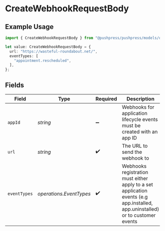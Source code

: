 # CreateWebhookRequestBody

## Example Usage

```typescript
import { CreateWebhookRequestBody } from "@pushpress/pushpress/models/operations";

let value: CreateWebhookRequestBody = {
  url: "https://wasteful-roundabout.net/",
  eventTypes: [
    "appointment.rescheduled",
  ],
};
```

## Fields

| Field                                                                                                                          | Type                                                                                                                           | Required                                                                                                                       | Description                                                                                                                    |
| ------------------------------------------------------------------------------------------------------------------------------ | ------------------------------------------------------------------------------------------------------------------------------ | ------------------------------------------------------------------------------------------------------------------------------ | ------------------------------------------------------------------------------------------------------------------------------ |
| `appId`                                                                                                                        | *string*                                                                                                                       | :heavy_minus_sign:                                                                                                             | Webhooks for application lifecycle events must be created with an app ID                                                       |
| `url`                                                                                                                          | *string*                                                                                                                       | :heavy_check_mark:                                                                                                             | The URL to send the webhook to                                                                                                 |
| `eventTypes`                                                                                                                   | *operations.EventTypes*                                                                                                        | :heavy_check_mark:                                                                                                             | Webhooks registration must either apply to a set application events (e.g app.installed, app.uninstalled) or to customer events |